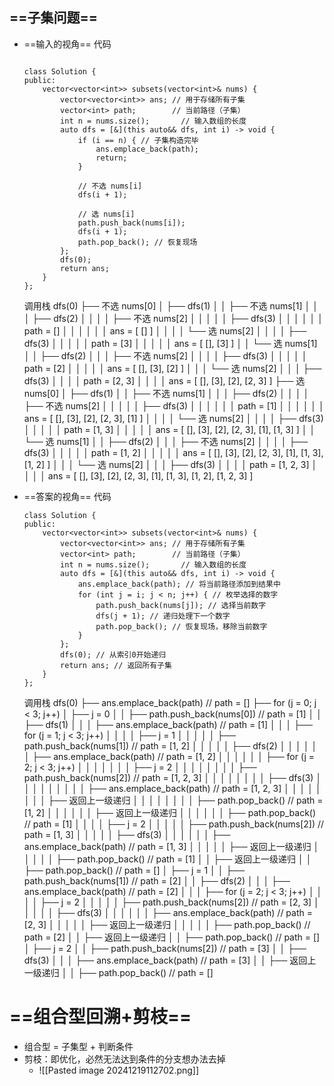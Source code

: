 ## ==子集问题==
- ==输入的视角==
	代码
	```
	
	class Solution {
	public:
	    vector<vector<int>> subsets(vector<int>& nums) {
	        vector<vector<int>> ans; // 用于存储所有子集
	        vector<int> path;        // 当前路径（子集）
	        int n = nums.size();       // 输入数组的长度
	        auto dfs = [&](this auto&& dfs, int i) -> void {
	            if (i == n) { // 子集构造完毕
	                ans.emplace_back(path);
	                return;
	            }
	
	            // 不选 nums[i]
	            dfs(i + 1);
	
	            // 选 nums[i]
	            path.push_back(nums[i]);
	            dfs(i + 1);
	            path.pop_back(); // 恢复现场
	        };
	        dfs(0);
	        return ans;
	    }
	};
	```
	调用栈
	dfs(0)
	├── 不选 nums[0]
	│   ├── dfs(1)
	│   │   ├── 不选 nums[1]
	│   │   │   ├── dfs(2)
	│   │   │   │   ├── 不选 nums[2]
	│   │   │   │   │   ├── dfs(3)
	│   │   │   │   │   │   path = []
	│   │   │   │   │   │   ans = [ [] ]
	│   │   │   │   └── 选 nums[2]
	│   │   │   │       ├── dfs(3)
	│   │   │   │       │   path = [3]
	│   │   │   │       │   ans = [ [], [3] ]
	│   │   └── 选 nums[1]
	│   │       ├── dfs(2)
	│   │       │   ├── 不选 nums[2]
	│   │       │   │   ├── dfs(3)
	│   │       │   │   │   path = [2]
	│   │       │   │   │   ans = [ [], [3], [2] ]
	│   │       │   └── 选 nums[2]
	│   │       │       ├── dfs(3)
	│   │       │       │   path = [2, 3]
	│   │       │       │   ans = [ [], [3], [2], [2, 3] ]
	├── 选 nums[0]
	│   ├── dfs(1)
	│   │   ├── 不选 nums[1]
	│   │   │   ├── dfs(2)
	│   │   │   │   ├── 不选 nums[2]
	│   │   │   │   │   ├── dfs(3)
	│   │   │   │   │   │   path = [1]
	│   │   │   │   │   │   ans = [ [], [3], [2], [2, 3], [1] ]
	│   │   │   │   └── 选 nums[2]
	│   │   │   │       ├── dfs(3)
	│   │   │   │       │   path = [1, 3]
	│   │   │   │       │   ans = [ [], [3], [2], [2, 3], [1], [1, 3] ]
	│   │   └── 选 nums[1]
	│   │       ├── dfs(2)
	│   │       │   ├── 不选 nums[2]
	│   │       │   │   ├── dfs(3)
	│   │       │   │   │   path = [1, 2]
	│   │       │   │   │   ans = [ [], [3], [2], [2, 3], [1], [1, 3], [1, 2] ]
	│   │       │   └── 选 nums[2]
	│   │       │       ├── dfs(3)
	│   │       │       │   path = [1, 2, 3]
	│   │       │       │   ans = [ [], [3], [2], [2, 3], [1], [1, 3], [1, 2], [1, 2, 3] ]
- ==答案的视角==
	代码
	```
	class Solution {
	public:
	    vector<vector<int>> subsets(vector<int>& nums) {
	        vector<vector<int>> ans; // 用于存储所有子集
	        vector<int> path;        // 当前路径（子集）
	        int n = nums.size();       // 输入数组的长度
	        auto dfs = [&](this auto&& dfs, int i) -> void {
	            ans.emplace_back(path); // 将当前路径添加到结果中
	            for (int j = i; j < n; j++) { // 枚举选择的数字
	                path.push_back(nums[j]); // 选择当前数字
	                dfs(j + 1); // 递归处理下一个数字
	                path.pop_back(); // 恢复现场，移除当前数字
	            }
	        };
	        dfs(0); // 从索引0开始递归
	        return ans; // 返回所有子集
	    }
	};
	```
	
	
	
	调用栈
	dfs(0)
	├── ans.emplace_back(path) // path = []
	├── for (j = 0; j < 3; j++)
	│   ├── j = 0
	│   │   ├── path.push_back(nums[0]) // path = [1]
	│   │   ├── dfs(1)
	│   │   │   ├── ans.emplace_back(path) // path = [1]
	│   │   │   ├── for (j = 1; j < 3; j++)
	│   │   │   │   ├── j = 1
	│   │   │   │   │   ├── path.push_back(nums[1]) // path = [1, 2]
	│   │   │   │   │   ├── dfs(2)
	│   │   │   │   │   │   ├── ans.emplace_back(path) // path = [1, 2]
	│   │   │   │   │   │   ├── for (j = 2; j < 3; j++)
	│   │   │   │   │   │   │   ├── j = 2
	│   │   │   │   │   │   │   │   ├── path.push_back(nums[2]) // path = [1, 2, 3]
	│   │   │   │   │   │   │   │   ├── dfs(3)
	│   │   │   │   │   │   │   │   │   ├── ans.emplace_back(path) // path = [1, 2, 3]
	│   │   │   │   │   │   │   │   ├── 返回上一级递归
	│   │   │   │   │   │   │   │   ├── path.pop_back() // path = [1, 2]
	│   │   │   │   │   │   ├── 返回上一级递归
	│   │   │   │   │   │   ├── path.pop_back() // path = [1]
	│   │   │   │   ├── j = 2
	│   │   │   │   │   ├── path.push_back(nums[2]) // path = [1, 3]
	│   │   │   │   │   ├── dfs(3)
	│   │   │   │   │   │   ├── ans.emplace_back(path) // path = [1, 3]
	│   │   │   │   │   ├── 返回上一级递归
	│   │   │   │   │   ├── path.pop_back() // path = [1]
	│   │   ├── 返回上一级递归
	│   │   ├── path.pop_back() // path = []
	│   ├── j = 1
	│   │   ├── path.push_back(nums[1]) // path = [2]
	│   │   ├── dfs(2)
	│   │   │   ├── ans.emplace_back(path) // path = [2]
	│   │   │   ├── for (j = 2; j < 3; j++)
	│   │   │   │   ├── j = 2
	│   │   │   │   │   ├── path.push_back(nums[2]) // path = [2, 3]
	│   │   │   │   │   ├── dfs(3)
	│   │   │   │   │   │   ├── ans.emplace_back(path) // path = [2, 3]
	│   │   │   │   │   ├── 返回上一级递归
	│   │   │   │   │   ├── path.pop_back() // path = [2]
	│   │   ├── 返回上一级递归
	│   │   ├── path.pop_back() // path = []
	│   ├── j = 2
	│   │   ├── path.push_back(nums[2]) // path = [3]
	│   │   ├── dfs(3)
	│   │   │   ├── ans.emplace_back(path) // path = [3]
	│   │   ├── 返回上一级递归
	│   │   ├── path.pop_back() // path = []

# ==组合型回溯+剪枝==
- 组合型 = 子集型 + 判断条件
- 剪枝：即优化，必然无法达到条件的分支想办法去掉
	- ![[Pasted image 20241219112702.png]]
